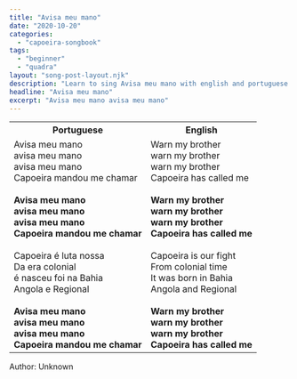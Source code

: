 ```yaml
---
title: "Avisa meu mano"
date: "2020-10-20"
categories:
  - "capoeira-songbook"
tags:
  - "beginner"
  - "quadra"
layout: "song-post-layout.njk"
description: "Learn to sing Avisa meu mano with english and portuguese translations along with a video to help you learn."
headline: "Avisa meu mano"
excerpt: "Avisa meu mano avisa meu mano"
---
```


<table class="capoeira-table">
    <tr class="header-row">
        <th>Portuguese</th>
        <th>English</th>
    </tr>
    <tr>
        <td>
            Avisa meu mano<br>
            avisa meu mano<br>
            avisa meu mano<br>
            Capoeira mandou me chamar<br><br>
            <strong>Avisa meu mano<br>
            avisa meu mano<br>
            avisa meu mano<br>
            Capoeira mandou me chamar</strong><br><br>
            Capoeira é luta nossa<br>
            Da era colonial<br>
            é nasceu foi na Bahia<br>
            Angola e Regional<br><br>
            <strong>Avisa meu mano<br>
            avisa meu mano<br>
            avisa meu mano<br>
            Capoeira mandou me chamar</strong>
        </td>
        <td>
            Warn my brother<br>
            warn my brother<br>
            warn my brother<br>
            Capoeira has called me<br><br>
            <strong>Warn my brother<br>
            warn my brother<br>
            warn my brother<br>
            Capoeira has called me</strong><br><br>
            Capoeira is our fight<br>
            From colonial time<br>
            It was born in Bahia<br>
            Angola and Regional<br><br>
            <strong>Warn my brother<br>
            warn my brother<br>
            warn my brother<br>
            Capoeira has called me</strong>
        </td>
    </tr>
</table>

<figcaption>
Author: Unknown
</figcaption>